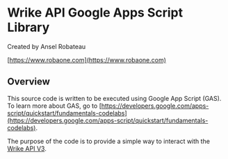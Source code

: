 Wrike API Google Apps Script Library
============================

Created by Ansel Robateau

[https://www.robaone.com](https://www.robaone.com)

## Overview

This source code is written to be executed using Google App Script (GAS).  
To learn more about GAS, go to [https://developers.google.com/apps-script/quickstart/fundamentals-codelabs](https://developers.google.com/apps-script/quickstart/fundamentals-codelabs).

The purpose of the code is to provide a simple way to interact with the [Wrike API V3](https://developers.wrike.com/).

